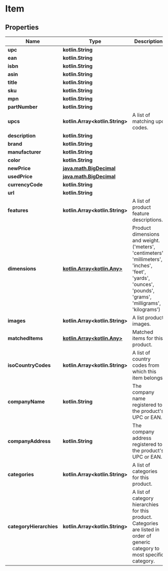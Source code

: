 
# Item

## Properties
Name | Type | Description | Notes
------------ | ------------- | ------------- | -------------
**upc** | **kotlin.String** |  |  [optional]
**ean** | **kotlin.String** |  |  [optional]
**isbn** | **kotlin.String** |  |  [optional]
**asin** | **kotlin.String** |  |  [optional]
**title** | **kotlin.String** |  |  [optional]
**sku** | **kotlin.String** |  |  [optional]
**mpn** | **kotlin.String** |  |  [optional]
**partNumber** | **kotlin.String** |  |  [optional]
**upcs** | **kotlin.Array&lt;kotlin.String&gt;** | A list of matching upc codes. |  [optional]
**description** | **kotlin.String** |  |  [optional]
**brand** | **kotlin.String** |  |  [optional]
**manufacturer** | **kotlin.String** |  |  [optional]
**color** | **kotlin.String** |  |  [optional]
**newPrice** | [**java.math.BigDecimal**](java.math.BigDecimal.md) |  |  [optional]
**usedPrice** | [**java.math.BigDecimal**](java.math.BigDecimal.md) |  |  [optional]
**currencyCode** | **kotlin.String** |  |  [optional]
**url** | **kotlin.String** |  |  [optional]
**features** | **kotlin.Array&lt;kotlin.String&gt;** | A list of product feature descriptions. |  [optional]
**dimensions** | [**kotlin.Array&lt;kotlin.Any&gt;**](kotlin.Any.md) | Product dimensions and weight.  (&#39;meters&#39;, &#39;centimeters&#39;, &#39;millimeters&#39;, &#39;inches&#39;, &#39;feet&#39;, &#39;yards&#39;, &#39;ounces&#39;, &#39;pounds&#39;, &#39;grams&#39;, &#39;milligrams&#39;, &#39;kilograms&#39;) |  [optional]
**images** | **kotlin.Array&lt;kotlin.String&gt;** | A list product images. |  [optional]
**matchedItems** | [**kotlin.Array&lt;kotlin.Any&gt;**](kotlin.Any.md) | Matched items for this product. |  [optional]
**isoCountryCodes** | **kotlin.Array&lt;kotlin.String&gt;** | A list of country codes from which this item belongs. |  [optional]
**companyName** | **kotlin.String** | The company name registered to the product&#39;s UPC or EAN. |  [optional]
**companyAddress** | **kotlin.String** | The company address registered to the product&#39;s UPC or EAN. |  [optional]
**categories** | **kotlin.Array&lt;kotlin.String&gt;** | A list of categories for this product. |  [optional]
**categoryHierarchies** | **kotlin.Array&lt;kotlin.String&gt;** | A list of category hierarchies for this product. Categories are listed in order of generic category to most specific category. |  [optional]



